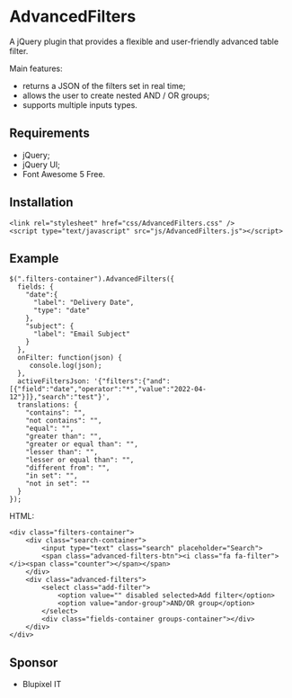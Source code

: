 # AdvancedFilters
A jQuery plugin that provides a flexible and user-friendly advanced table filter.

Main features:
- returns a JSON of the filters set in real time;
- allows the user to create nested AND / OR groups;
- supports multiple inputs types.
## Requirements
- jQuery;
- jQuery UI;
- Font Awesome 5 Free.
## Installation
```
<link rel="stylesheet" href="css/AdvancedFilters.css" />
<script type="text/javascript" src="js/AdvancedFilters.js"></script>
```
## Example
```
$(".filters-container").AdvancedFilters({
  fields: {
    "date":{
      "label": "Delivery Date",
      "type": "date"
    },
    "subject": {
      "label": "Email Subject"
    }
  },
  onFilter: function(json) {
     console.log(json);
  },
  activeFiltersJson: '{"filters":{"and":[{"field":"date","operator":"*","value":"2022-04-12"}]},"search":"test"}',
  translations: {
    "contains": "",
    "not contains": "",
    "equal": "",
    "greater than": "",
    "greater or equal than": "",
    "lesser than": "",
    "lesser or equal than": "",
    "different from": "",
    "in set": "",
    "not in set": ""
  }
});
```
HTML:
```
<div class="filters-container">
    <div class="search-container">
        <input type="text" class="search" placeholder="Search">
        <span class="advanced-filters-btn"><i class="fa fa-filter"></i><span class="counter"></span></span>
    </div>
    <div class="advanced-filters">
        <select class="add-filter">
            <option value="" disabled selected>Add filter</option>
            <option value="andor-group">AND/OR group</option>
        </select>
        <div class="fields-container groups-container"></div>
    </div>
</div>
```
## Sponsor
- Blupixel IT
